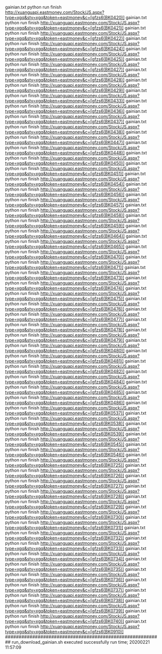 gainian.txt
python run finish
http://xuanguapi.eastmoney.com/Stock/JS.aspx?type=xgq&sty=xgq&token=eastmoney&c=[gfzs6(BK0420)]
gainian.txt
python run finish
http://xuanguapi.eastmoney.com/Stock/JS.aspx?type=xgq&sty=xgq&token=eastmoney&c=[gfzs6(BK0421)]
gainian.txt
python run finish
http://xuanguapi.eastmoney.com/Stock/JS.aspx?type=xgq&sty=xgq&token=eastmoney&c=[gfzs6(BK0422)]
gainian.txt
python run finish
http://xuanguapi.eastmoney.com/Stock/JS.aspx?type=xgq&sty=xgq&token=eastmoney&c=[gfzs6(BK0424)]
gainian.txt
python run finish
http://xuanguapi.eastmoney.com/Stock/JS.aspx?type=xgq&sty=xgq&token=eastmoney&c=[gfzs6(BK0425)]
gainian.txt
python run finish
http://xuanguapi.eastmoney.com/Stock/JS.aspx?type=xgq&sty=xgq&token=eastmoney&c=[gfzs6(BK0427)]
gainian.txt
python run finish
http://xuanguapi.eastmoney.com/Stock/JS.aspx?type=xgq&sty=xgq&token=eastmoney&c=[gfzs6(BK0428)]
gainian.txt
python run finish
http://xuanguapi.eastmoney.com/Stock/JS.aspx?type=xgq&sty=xgq&token=eastmoney&c=[gfzs6(BK0429)]
gainian.txt
python run finish
http://xuanguapi.eastmoney.com/Stock/JS.aspx?type=xgq&sty=xgq&token=eastmoney&c=[gfzs6(BK0433)]
gainian.txt
python run finish
http://xuanguapi.eastmoney.com/Stock/JS.aspx?type=xgq&sty=xgq&token=eastmoney&c=[gfzs6(BK0436)]
gainian.txt
python run finish
http://xuanguapi.eastmoney.com/Stock/JS.aspx?type=xgq&sty=xgq&token=eastmoney&c=[gfzs6(BK0437)]
gainian.txt
python run finish
http://xuanguapi.eastmoney.com/Stock/JS.aspx?type=xgq&sty=xgq&token=eastmoney&c=[gfzs6(BK0438)]
gainian.txt
python run finish
http://xuanguapi.eastmoney.com/Stock/JS.aspx?type=xgq&sty=xgq&token=eastmoney&c=[gfzs6(BK0447)]
gainian.txt
python run finish
http://xuanguapi.eastmoney.com/Stock/JS.aspx?type=xgq&sty=xgq&token=eastmoney&c=[gfzs6(BK0448)]
gainian.txt
python run finish
http://xuanguapi.eastmoney.com/Stock/JS.aspx?type=xgq&sty=xgq&token=eastmoney&c=[gfzs6(BK0450)]
gainian.txt
python run finish
http://xuanguapi.eastmoney.com/Stock/JS.aspx?type=xgq&sty=xgq&token=eastmoney&c=[gfzs6(BK0451)]
gainian.txt
python run finish
http://xuanguapi.eastmoney.com/Stock/JS.aspx?type=xgq&sty=xgq&token=eastmoney&c=[gfzs6(BK0454)]
gainian.txt
python run finish
http://xuanguapi.eastmoney.com/Stock/JS.aspx?type=xgq&sty=xgq&token=eastmoney&c=[gfzs6(BK0456)]
gainian.txt
python run finish
http://xuanguapi.eastmoney.com/Stock/JS.aspx?type=xgq&sty=xgq&token=eastmoney&c=[gfzs6(BK0457)]
gainian.txt
python run finish
http://xuanguapi.eastmoney.com/Stock/JS.aspx?type=xgq&sty=xgq&token=eastmoney&c=[gfzs6(BK0458)]
gainian.txt
python run finish
http://xuanguapi.eastmoney.com/Stock/JS.aspx?type=xgq&sty=xgq&token=eastmoney&c=[gfzs6(BK0459)]
gainian.txt
python run finish
http://xuanguapi.eastmoney.com/Stock/JS.aspx?type=xgq&sty=xgq&token=eastmoney&c=[gfzs6(BK0464)]
gainian.txt
python run finish
http://xuanguapi.eastmoney.com/Stock/JS.aspx?type=xgq&sty=xgq&token=eastmoney&c=[gfzs6(BK0465)]
gainian.txt
python run finish
http://xuanguapi.eastmoney.com/Stock/JS.aspx?type=xgq&sty=xgq&token=eastmoney&c=[gfzs6(BK0470)]
gainian.txt
python run finish
http://xuanguapi.eastmoney.com/Stock/JS.aspx?type=xgq&sty=xgq&token=eastmoney&c=[gfzs6(BK0471)]
gainian.txt
python run finish
http://xuanguapi.eastmoney.com/Stock/JS.aspx?type=xgq&sty=xgq&token=eastmoney&c=[gfzs6(BK0473)]
gainian.txt
python run finish
http://xuanguapi.eastmoney.com/Stock/JS.aspx?type=xgq&sty=xgq&token=eastmoney&c=[gfzs6(BK0474)]
gainian.txt
python run finish
http://xuanguapi.eastmoney.com/Stock/JS.aspx?type=xgq&sty=xgq&token=eastmoney&c=[gfzs6(BK0475)]
gainian.txt
python run finish
http://xuanguapi.eastmoney.com/Stock/JS.aspx?type=xgq&sty=xgq&token=eastmoney&c=[gfzs6(BK0476)]
gainian.txt
python run finish
http://xuanguapi.eastmoney.com/Stock/JS.aspx?type=xgq&sty=xgq&token=eastmoney&c=[gfzs6(BK0477)]
gainian.txt
python run finish
http://xuanguapi.eastmoney.com/Stock/JS.aspx?type=xgq&sty=xgq&token=eastmoney&c=[gfzs6(BK0478)]
gainian.txt
python run finish
http://xuanguapi.eastmoney.com/Stock/JS.aspx?type=xgq&sty=xgq&token=eastmoney&c=[gfzs6(BK0479)]
gainian.txt
python run finish
http://xuanguapi.eastmoney.com/Stock/JS.aspx?type=xgq&sty=xgq&token=eastmoney&c=[gfzs6(BK0480)]
gainian.txt
python run finish
http://xuanguapi.eastmoney.com/Stock/JS.aspx?type=xgq&sty=xgq&token=eastmoney&c=[gfzs6(BK0481)]
gainian.txt
python run finish
http://xuanguapi.eastmoney.com/Stock/JS.aspx?type=xgq&sty=xgq&token=eastmoney&c=[gfzs6(BK0482)]
gainian.txt
python run finish
http://xuanguapi.eastmoney.com/Stock/JS.aspx?type=xgq&sty=xgq&token=eastmoney&c=[gfzs6(BK0484)]
gainian.txt
python run finish
http://xuanguapi.eastmoney.com/Stock/JS.aspx?type=xgq&sty=xgq&token=eastmoney&c=[gfzs6(BK0485)]
gainian.txt
python run finish
http://xuanguapi.eastmoney.com/Stock/JS.aspx?type=xgq&sty=xgq&token=eastmoney&c=[gfzs6(BK0486)]
gainian.txt
python run finish
http://xuanguapi.eastmoney.com/Stock/JS.aspx?type=xgq&sty=xgq&token=eastmoney&c=[gfzs6(BK0537)]
gainian.txt
python run finish
http://xuanguapi.eastmoney.com/Stock/JS.aspx?type=xgq&sty=xgq&token=eastmoney&c=[gfzs6(BK0538)]
gainian.txt
python run finish
http://xuanguapi.eastmoney.com/Stock/JS.aspx?type=xgq&sty=xgq&token=eastmoney&c=[gfzs6(BK0539)]
gainian.txt
python run finish
http://xuanguapi.eastmoney.com/Stock/JS.aspx?type=xgq&sty=xgq&token=eastmoney&c=[gfzs6(BK0545)]
gainian.txt
python run finish
http://xuanguapi.eastmoney.com/Stock/JS.aspx?type=xgq&sty=xgq&token=eastmoney&c=[gfzs6(BK0546)]
gainian.txt
python run finish
http://xuanguapi.eastmoney.com/Stock/JS.aspx?type=xgq&sty=xgq&token=eastmoney&c=[gfzs6(BK0725)]
gainian.txt
python run finish
http://xuanguapi.eastmoney.com/Stock/JS.aspx?type=xgq&sty=xgq&token=eastmoney&c=[gfzs6(BK0726)]
gainian.txt
python run finish
http://xuanguapi.eastmoney.com/Stock/JS.aspx?type=xgq&sty=xgq&token=eastmoney&c=[gfzs6(BK0727)]
gainian.txt
python run finish
http://xuanguapi.eastmoney.com/Stock/JS.aspx?type=xgq&sty=xgq&token=eastmoney&c=[gfzs6(BK0728)]
gainian.txt
python run finish
http://xuanguapi.eastmoney.com/Stock/JS.aspx?type=xgq&sty=xgq&token=eastmoney&c=[gfzs6(BK0729)]
gainian.txt
python run finish
http://xuanguapi.eastmoney.com/Stock/JS.aspx?type=xgq&sty=xgq&token=eastmoney&c=[gfzs6(BK0730)]
gainian.txt
python run finish
http://xuanguapi.eastmoney.com/Stock/JS.aspx?type=xgq&sty=xgq&token=eastmoney&c=[gfzs6(BK0731)]
gainian.txt
python run finish
http://xuanguapi.eastmoney.com/Stock/JS.aspx?type=xgq&sty=xgq&token=eastmoney&c=[gfzs6(BK0732)]
gainian.txt
python run finish
http://xuanguapi.eastmoney.com/Stock/JS.aspx?type=xgq&sty=xgq&token=eastmoney&c=[gfzs6(BK0733)]
gainian.txt
python run finish
http://xuanguapi.eastmoney.com/Stock/JS.aspx?type=xgq&sty=xgq&token=eastmoney&c=[gfzs6(BK0734)]
gainian.txt
python run finish
http://xuanguapi.eastmoney.com/Stock/JS.aspx?type=xgq&sty=xgq&token=eastmoney&c=[gfzs6(BK0735)]
gainian.txt
python run finish
http://xuanguapi.eastmoney.com/Stock/JS.aspx?type=xgq&sty=xgq&token=eastmoney&c=[gfzs6(BK0736)]
gainian.txt
python run finish
http://xuanguapi.eastmoney.com/Stock/JS.aspx?type=xgq&sty=xgq&token=eastmoney&c=[gfzs6(BK0737)]
gainian.txt
python run finish
http://xuanguapi.eastmoney.com/Stock/JS.aspx?type=xgq&sty=xgq&token=eastmoney&c=[gfzs6(BK0738)]
gainian.txt
python run finish
http://xuanguapi.eastmoney.com/Stock/JS.aspx?type=xgq&sty=xgq&token=eastmoney&c=[gfzs6(BK0739)]
gainian.txt
python run finish
http://xuanguapi.eastmoney.com/Stock/JS.aspx?type=xgq&sty=xgq&token=eastmoney&c=[gfzs6(BK0740)]
gainian.txt
python run finish
http://xuanguapi.eastmoney.com/Stock/JS.aspx?type=xgq&sty=xgq&token=eastmoney&c=[gfzs6(BK0910)]
##########################################################
run_download_gainian.sh executed successfully
run time; 20200221 11:57:09
